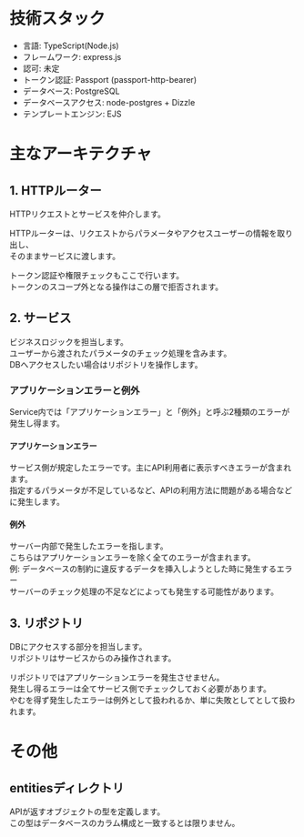 # 技術スタック
- 言語: TypeScript(Node.js)
- フレームワーク: express.js
- 認可: 未定
- トークン認証: Passport (passport-http-bearer)
- データベース: PostgreSQL
- データベースアクセス: node-postgres + Dizzle
- テンプレートエンジン: EJS

# 主なアーキテクチャ

## 1. HTTPルーター
HTTPリクエストとサービスを仲介します。

HTTPルーターは、リクエストからパラメータやアクセスユーザーの情報を取り出し、\
そのままサービスに渡します。

トークン認証や権限チェックもここで行います。\
トークンのスコープ外となる操作はこの層で拒否されます。

## 2. サービス
ビジネスロジックを担当します。\
ユーザーから渡されたパラメータのチェック処理を含みます。\
DBへアクセスしたい場合はリポジトリを操作します。

### アプリケーションエラーと例外
Service内では「アプリケーションエラー」と「例外」と呼ぶ2種類のエラーが発生し得ます。

#### アプリケーションエラー
サービス側が規定したエラーです。主にAPI利用者に表示すべきエラーが含まれます。\
指定するパラメータが不足しているなど、APIの利用方法に問題がある場合などに発生します。

#### 例外
サーバー内部で発生したエラーを指します。\
こちらはアプリケーションエラーを除く全てのエラーが含まれます。\
例: データベースの制約に違反するデータを挿入しようとした時に発生するエラー\
サーバーのチェック処理の不足などによっても発生する可能性があります。

## 3. リポジトリ
DBにアクセスする部分を担当します。\
リポジトリはサービスからのみ操作されます。

リポジトリではアプリケーションエラーを発生させません。\
発生し得るエラーは全てサービス側でチェックしておく必要があります。\
やむを得ず発生したエラーは例外として扱われるか、単に失敗としてとして扱われます。

# その他
## entitiesディレクトリ
APIが返すオブジェクトの型を定義します。\
この型はデータベースのカラム構成と一致するとは限りません。
